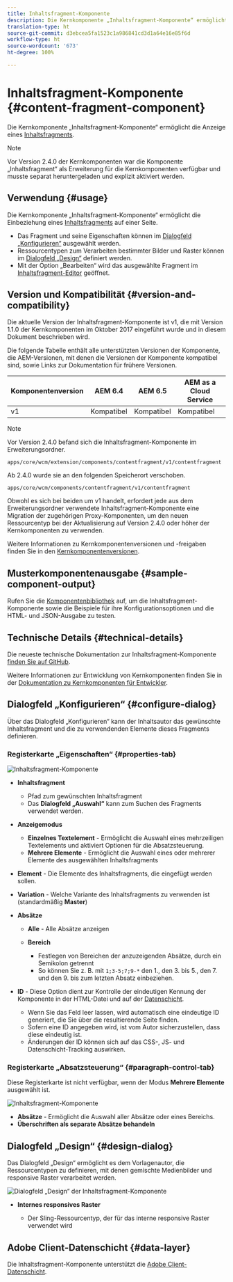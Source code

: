```yaml
---
title: Inhaltsfragment-Komponente
description: Die Kernkomponente „Inhaltsfragment-Komponente“ ermöglicht die Anzeige eines Inhaltsfragments.
translation-type: ht
source-git-commit: d3ebcea5fa1523c1a986841cd3d1a64e16e85f6d
workflow-type: ht
source-wordcount: '673'
ht-degree: 100%

---
```



# Inhaltsfragment-Komponente {#content-fragment-component}

Die Kernkomponente „Inhaltsfragment-Komponente“ ermöglicht die Anzeige eines [Inhaltsfragments](https://docs.adobe.com/content/help/de-DE/experience-manager-cloud-service/assets/content-fragments/content-fragments.translate.html).

>[!NOTE]
>
>Vor Version 2.4.0 der Kernkomponenten war die Komponente „Inhaltsfragment“ als Erweiterung für die Kernkomponenten verfügbar und musste separat heruntergeladen und explizit aktiviert werden.

## Verwendung {#usage}

Die Kernkomponente „Inhaltsfragment-Komponente“ ermöglicht die Einbeziehung eines [Inhaltsfragments](https://docs.adobe.com/content/help/de-DE/experience-manager-cloud-service/assets/content-fragments/content-fragments.translate.html) auf einer Seite.

* Das Fragment und seine Eigenschaften können im [Dialogfeld „Konfigurieren“](#configure-dialog) ausgewählt werden.
* Ressourcentypen zum Verarbeiten bestimmter Bilder und Raster können im [Dialogfeld „Design“](#design-dialog) definiert werden.
* Mit der Option „Bearbeiten“ wird das ausgewählte Fragment im [Inhaltsfragment-Editor](https://docs.adobe.com/content/help/de-DE/experience-manager-cloud-service/assets/content-fragments/content-fragments-variations.translate.html) geöffnet.

## Version und Kompatibilität {#version-and-compatibility}

Die aktuelle Version der Inhaltsfragment-Komponente ist v1, die mit Version 1.1.0 der Kernkomponenten im Oktober 2017 eingeführt wurde und in diesem Dokument beschrieben wird.

Die folgende Tabelle enthält alle unterstützten Versionen der Komponente, die AEM-Versionen, mit denen die Versionen der Komponente kompatibel sind, sowie Links zur Dokumentation für frühere Versionen.

| Komponentenversion | AEM 6.4 | AEM 6.5 | AEM as a Cloud Service |
|--- |--- |---|---|
| v1 | Kompatibel | Kompatibel | Kompatibel |

>[!NOTE]
>
>Vor Version 2.4.0 befand sich die Inhaltsfragment-Komponente im Erweiterungsordner.
>
> `apps/core/wcm/extension/components/contentfragment/v1/contentfragment`
> 
>Ab 2.4.0 wurde sie an den folgenden Speicherort verschoben.
>
>`apps/core/wcm/components/contentfragment/v1/contentfragment`
>
>Obwohl es sich bei beiden um v1 handelt, erfordert jede aus dem Erweiterungsordner verwendete Inhaltsfragment-Komponente eine Migration der zugehörigen Proxy-Komponenten, um den neuen Ressourcentyp bei der Aktualisierung auf Version 2.4.0 oder höher der Kernkomponenten zu verwenden.

Weitere Informationen zu Kernkomponentenversionen und -freigaben finden Sie in den [Kernkomponentenversionen](/help/versions.md).

## Musterkomponentenausgabe {#sample-component-output}

Rufen Sie die [Komponentenbibliothek](https://adobe.com/go/aem_cmp_library_cf_de) auf, um die Inhaltsfragment-Komponente sowie die Beispiele für ihre Konfigurationsoptionen und die HTML- und JSON-Ausgabe zu testen.

## Technische Details {#technical-details}

Die neueste technische Dokumentation zur Inhaltsfragment-Komponente [finden Sie auf GitHub](https://adobe.com/go/aem_cmp_tech_cf_v1_de).

Weitere Informationen zur Entwicklung von Kernkomponenten finden Sie in der [Dokumentation zu Kernkomponenten für Entwickler](/help/developing/overview.md).

## Dialogfeld „Konfigurieren“ {#configure-dialog}

Über das Dialogfeld „Konfigurieren“ kann der Inhaltsautor das gewünschte Inhaltsfragment und die zu verwendenden Elemente dieses Fragments definieren.

### Registerkarte „Eigenschaften“ {#properties-tab}

![Inhaltsfragment-Komponente](/help/assets/content-fragment-edit-properties.png)

* **Inhaltsfragment**

   * Pfad zum gewünschten Inhaltsfragment
   * Das **Dialogfeld „Auswahl“** kann zum Suchen des Fragments verwendet werden.

* **Anzeigemodus**
   * **Einzelnes Textelement** - Ermöglicht die Auswahl eines mehrzeiligen Textelements und aktiviert Optionen für die Absatzsteuerung.
   * **Mehrere Elemente** - Ermöglicht die Auswahl eines oder mehrerer Elemente des ausgewählten Inhaltsfragments
* **Element** - Die Elemente des Inhaltsfragments, die eingefügt werden sollen.
* **Variation** - Welche Variante des Inhaltsfragments zu verwenden ist (standardmäßig **Master**)

* **Absätze**

   * **Alle** - Alle Absätze anzeigen
   * **Bereich**

      * Festlegen von Bereichen der anzuzeigenden Absätze, durch ein Semikolon getrennt
      * So können Sie z. B. mit `1;3-5;7;9-*` den 1., den 3. bis 5., den 7. und den 9. bis zum letzten Absatz einbeziehen.
* **ID** - Diese Option dient zur Kontrolle der eindeutigen Kennung der Komponente in der HTML-Datei und auf der [Datenschicht](/help/developing/data-layer/overview.md).
   * Wenn Sie das Feld leer lassen, wird automatisch eine eindeutige ID generiert, die Sie über die resultierende Seite finden.
   * Sofern eine ID angegeben wird, ist vom Autor sicherzustellen, dass diese eindeutig ist.
   * Änderungen der ID können sich auf das CSS-, JS- und Datenschicht-Tracking auswirken.

### Registerkarte „Absatzsteuerung“ {#paragraph-control-tab}

Diese Registerkarte ist nicht verfügbar, wenn der Modus **Mehrere Elemente** ausgewählt ist.

![Inhaltsfragment-Komponente](/help/assets/content-fragment-edit-paragraph.png)

* **Absätze** - Ermöglicht die Auswahl aller Absätze oder eines Bereichs.
* **Überschriften als separate Absätze behandeln**

## Dialogfeld „Design“ {#design-dialog}

Das Dialogfeld „Design“ ermöglicht es dem Vorlagenautor, die Ressourcentypen zu definieren, mit denen gemischte Medienbilder und responsive Raster verarbeitet werden.

![Dialogfeld „Design“ der Inhaltsfragment-Komponente](/help/assets/content-fragment-design.png)

* **Internes responsives Raster**

   * Der Sling-Ressourcentyp, der für das interne responsive Raster verwendet wird

## Adobe Client-Datenschicht {#data-layer}

Die Inhaltsfragment-Komponente unterstützt die [Adobe Client-Datenschicht](/help/developing/data-layer/overview.md).
